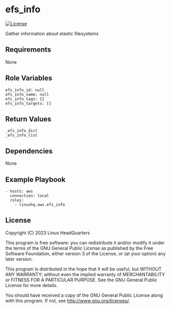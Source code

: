 # efs\_info

[![License](https://img.shields.io/badge/license-GPLv3-lightgreen)](https://www.gnu.org/licenses/gpl-3.0.en.html#license-text)

Gather information about elastic filesystems

## Requirements

None

## Role Variables

    efs_info_id: null
    efs_info_name: null
    efs_info_tags: {}
    efs_info_targets: []

## Return Values

    _efs_info_dict
    _efs_info_list

## Dependencies

None

## Example Playbook

    - hosts: aws
      connection: local
      roles:
        - linuxhq.aws.efs_info

## License

Copyright (C) 2023 Linux HeadQuarters

This program is free software: you can redistribute it and/or modify
it under the terms of the GNU General Public License as published by
the Free Software Foundation, either version 3 of the License, or
(at your option) any later version.

This program is distributed in the hope that it will be useful,
but WITHOUT ANY WARRANTY; without even the implied warranty of
MERCHANTABILITY or FITNESS FOR A PARTICULAR PURPOSE. See the
GNU General Public License for more details.

You should have received a copy of the GNU General Public License
along with this program. If not, see <http://www.gnu.org/licenses/>.
